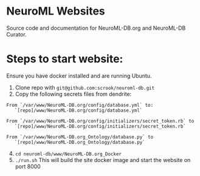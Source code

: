# NeuroML Websites
Source code and documentation for NeuroML-DB.org and NeuroML-DB Curator.

# Steps to start website:

Ensure you have docker installed and are running Ubuntu.

 1. Clone repo with `git@github.com:scrook/neuroml-db.git`
 2. Copy the following secrets files from dendrite:

```
From `/var/www/NeuroML-DB.org/config/database.yml` to:
   `[repo]/www/NeuroML-DB.org/config/database.yml`

From `/var/www/NeuroML-DB.org/config/initializers/secret_token.rb` to 
   `[repo]/www/NeuroML-DB.org/config/initializers/secret_token.rb`

From `/var/www/NeuroML-DB.org_Ontology/database.py` to 
   `[repo]/www/NeuroML-DB.org_Ontology/database.py`
```

 4. `cd neuroml-db/www/NeuroML-DB.org_Docker`
 5. `./run.sh` This will build the site docker image and start the website on port 8000
